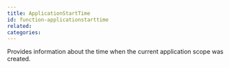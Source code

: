 ```yaml
---
title: ApplicationStartTime
id: function-applicationstarttime
related:
categories:
---
```


Provides information about the time when the current application scope was created.
